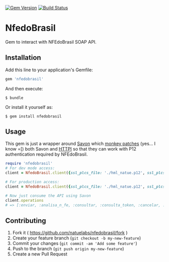[![Gem Version](https://badge.fury.io/rb/nfeplace-client.svg)](http://badge.fury.io/rb/nfeplace-client)
[![Build Status](https://travis-ci.org/natuelabs/nfeplace-client.svg?branch=master)](https://travis-ci.org/natuelabs/nfeplace-client)

# NfedoBrasil

Gem to interact with NFEdoBrasil SOAP API.

## Installation

Add this line to your application's Gemfile:

```ruby
gem 'nfedobrasil'
```

And then execute:

    $ bundle

Or install it yourself as:

    $ gem install nfedobrasil

## Usage

This gem is just a wrapper around [Savon](http://savonrb.com/) which [monkey
patches](https://en.wikipedia.org/wiki/Monkey_patch) (yes... I know =[) both Savon and
[HTTPI](http://httpirb.com/) so that they can work with P12 authentication
required by NFEdoBrasil.

```ruby
require 'nfedobrasil'
# For dev mode access:
client = NfedoBrasil.client({ssl_plcs_file: './hml_natue.p12', ssl_plcs_password: 'y7bYntT3F'}, true)

# For production access:
client = NfedoBrasil.client({ssl_plcs_file: './hml_natue.p12', ssl_plcs_password: 'y7bYntT3F'})

# Now just consume the API using Savon
client.operations
# => [:enviar, :analisa_n_fe, :consultar, :consulta_token, :cancelar, :carta_correcao, :inutilizar, :consultar_cadastro_sefaz, :consultar_nota_sefaz, :status_servico, :retorna_danfe, :retorna_chaves, :retorna_xmls, :insere_emissor, :insere_armazenamento, :existe_emissor, :existe_armazenamento]
```

## Contributing

1. Fork it ( https://github.com/natuelabs/nfedobrasil/fork )
2. Create your feature branch (`git checkout -b my-new-feature`)
3. Commit your changes (`git commit -am 'Add some feature'`)
4. Push to the branch (`git push origin my-new-feature`)
5. Create a new Pull Request
